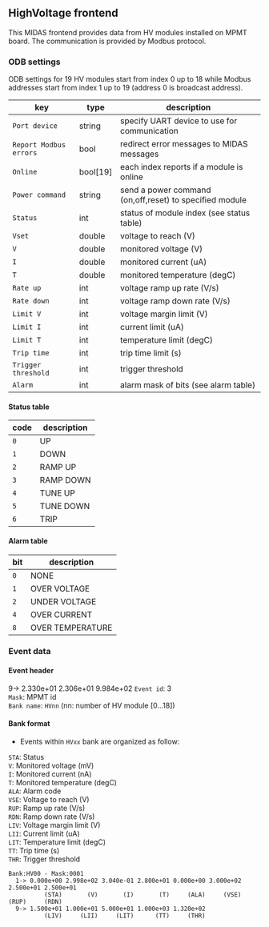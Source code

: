 ## HighVoltage frontend

This MIDAS frontend provides data from HV modules installed on MPMT board. The communication is provided by Modbus protocol.

### ODB settings

ODB settings for 19 HV modules start from index 0 up to 18 while Modbus addresses start from index 1 up to 19 (address 0 is
broadcast address).

| key | type | description | 
|------|------|-----------|
|```Port device```|string|specify UART device to use for communication|
|```Report Modbus errors```|bool|redirect error messages to MIDAS messages|
|```Online```|bool[19]|each index reports if a module is online|
|```Power command```|string|send a power command (on,off,reset) to specified module|
|```Status```|int|status of module index (see status table)|
|```Vset```|double|voltage to reach (V)|
|```V```|double|monitored voltage (V)|
|```I```|double|monitored current (uA)|
|```T```|double|monitored temperature (degC)|
|```Rate up```|int|voltage ramp up rate (V/s)|
|```Rate down```|int|voltage ramp down rate (V/s)|
|```Limit V```|int|voltage margin limit (V)|
|```Limit I```|int|current limit (uA)|
|```Limit T```|int|temperature limit (degC)|
|```Trip time```|int|trip time limit (s)|
|```Trigger threshold```|int|trigger threshold|
|```Alarm```|int|alarm mask of bits (see alarm table)|

#### Status table

|code|description|
|----|-----------|
|```0```|UP|
|```1```|DOWN|
|```2```|RAMP UP|
|```3```|RAMP DOWN|
|```4```|TUNE UP|
|```5```|TUNE DOWN|
|```6```|TRIP|

#### Alarm table

|bit|description|
|----|-----------|
|```0```|NONE|
|```1```|OVER VOLTAGE|
|```2```|UNDER VOLTAGE|
|```4```|OVER CURRENT|
|```8```|OVER TEMPERATURE|

### Event data

#### Event header
9-> 2.330e+01 2.306e+01 9.984e+02
`Event id`: 3\
`Mask`: MPMT id\
`Bank name`: `HVnn` (nn: number of HV module [0...18])

#### Bank format

- Events within `HVxx` bank are organized as follow:

`STA`: Status\
`V`: Monitored voltage (mV)\
`I`: Monitored current (nA)\
`T`: Monitored temperature (degC)\
`ALA`: Alarm code\
`VSE`: Voltage to reach (V)\
`RUP`: Ramp up rate (V/s)\
`RDN`: Ramp down rate (V/s)\
`LIV`: Voltage margin limit (V)\
`LII`: Current limit (uA)\
`LIT`: Temperature limit (degC)\
`TT`: Trip time (s)\
`THR`: Trigger threshold

```
Bank:HV00 - Mask:0001
  1-> 0.000e+00 2.998e+02 3.040e-01 2.800e+01 0.000e+00 3.000e+02 2.500e+01 2.500e+01
          (STA)       (V)       (I)       (T)     (ALA)     (VSE)     (RUP)     (RDN)
  9-> 1.500e+01 1.000e+01 5.000e+01 1.000e+03 1.320e+02 
          (LIV)     (LII)     (LIT)      (TT)     (THR)     
```
